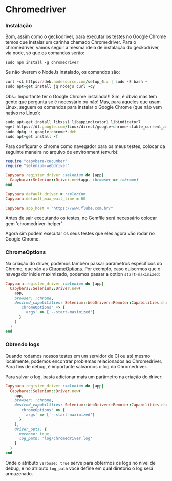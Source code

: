 # Chromedriver

### Instalação

Bom, assim como o geckodriver, para executar os testes no Google Chrome temos que instalar um carinha chamado Chromedriver. Para o chromedriver, vamos seguir a mesma ideia de instalação do geckodriver, via node, só que os comandos serão:

```ruby
sudo npm install -g chromedriver
```
Se não tiverem o NodeJs instalado, os comandos são:

```ruby
curl -sL https://deb.nodesource.com/setup_6.x | sudo -E bash -
sudo apt-get install jq nodejs curl -qy
```

Obs.: Importante ter o Google Chrome instalado!!! Sim, é óbvio mas tem gente que pergunta se é necessário ou não! Mas, para aqueles que usam Linux, seguem os comandos para instalar o Google Chrome (que não vem nativo no Linux):

```ruby
sudo apt-get install libxss1 libappindicator1 libindicator7
wget https://dl.google.com/linux/direct/google-chrome-stable_current_amd64.deb
sudo dpkg -i google-chrome*.deb
sudo apt-get install -f
```

Para configurar o chrome como navegador para os meus testes, colocar da seguinte maneira no arquivo de environment (env.rb):

```ruby
require "capybara/cucumber"
require "selenium-webdriver"

Capybara.register_driver :selenium do |app|
  Capybara::Selenium::Driver.new(app, :browser => :chrome)
end

Capybara.default_driver = :selenium
Capybara.default_max_wait_time = 60

Capybara.app_host = "https://www.flube.com.br/"
```

Antes de sair executando os testes, no Gemfile será necessário colocar gem 'chromedriver-helper'

Agora sim podem executar os seus testes que eles agora vão rodar no Google Chrome.

### ChromeOptions

Na criação do driver, podemos também passar parâmetros específicos do Chrome, que são as [ChromeOptions](https://sites.google.com/a/chromium.org/chromedriver/capabilities). Por exemplo, caso quisermos que o navegador inicie maximizado, podemos passar a option `start-maximized`:

```ruby
Capybara.register_driver :selenium do |app|
  Capybara::Selenium::Driver.new(
    app,
    browser: :chrome,
    desired_capabilities: Selenium::WebDriver::Remote::Capabilities.chrome(
      'chromeOptions' => {
        'args' => ['--start-maximized']
      }
    )
  )
end
```

### Obtendo logs

Quando rodamos nossos testes em um servidor de CI ou até mesmo localmente, podemos encontrar problemas relacionados ao Chromedriver. Para fins de debug, é importante salvarmos o log do Chromedriver.

Para salvar o log, basta adicionar mais um parâmetro na criação do driver:

```ruby
Capybara.register_driver :selenium do |app|
  Capybara::Selenium::Driver.new(
    app,
    browser: :chrome,
    desired_capabilities: Selenium::WebDriver::Remote::Capabilities.chrome(
      'chromeOptions' => {
        'args' => ['--start-maximized']
      }
    ),
    driver_opts: {
      verbose: true,
      log_path: 'log/chromedriver.log'
    }
  )
end
```

Onde o atributo `verbose: true` serve para obtermos os logs no nível de debug, e no atributo `log_path` você define em qual diretório o log será armazenado.

